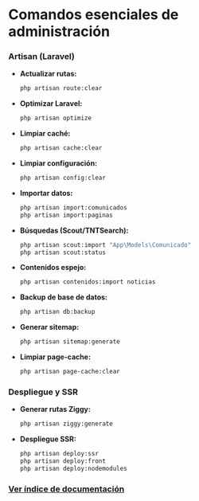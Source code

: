 # Comandos esenciales de administración

### Artisan (Laravel)

- **Actualizar rutas:**
  ```bash
  php artisan route:clear
  ```
- **Optimizar Laravel:**
  ```bash
  php artisan optimize
  ```
- **Limpiar caché:**
  ```bash
  php artisan cache:clear
  ```
- **Limpiar configuración:**
  ```bash
  php artisan config:clear
  ```
- **Importar datos:**
  ```bash
  php artisan import:comunicados
  php artisan import:paginas
  ```
- **Búsquedas (Scout/TNTSearch):**
  ```bash
  php artisan scout:import "App\Models\Comunicado"
  php artisan scout:status
  ```
- **Contenidos espejo:**
  ```bash
  php artisan contenidos:import noticias
  ```
- **Backup de base de datos:**
  ```bash
  php artisan db:backup
  ```
- **Generar sitemap:**
  ```bash
  php artisan sitemap:generate
  ```
- **Limpiar page-cache:**
  ```bash
  php artisan page-cache:clear
  ```

### Despliegue y SSR

- **Generar rutas Ziggy:**
  ```bash
  php artisan ziggy:generate
  ```
- **Despliegue SSR:**
  ```bash
  php artisan deploy:ssr
  php artisan deploy:front
  php artisan deploy:nodemodules
  ```


### [Ver índice de documentación](./index.md)
